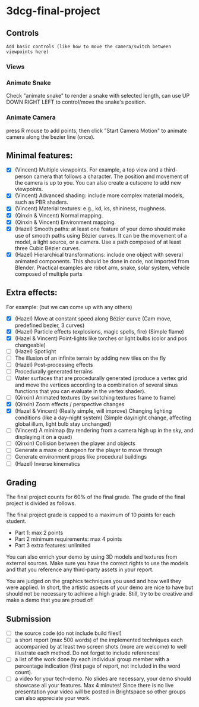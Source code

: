 ﻿# 3dcg-final-project

## Controls

`Add basic controls (like how to move the camera/switch between viewpoints here)`

### Views

### Animate Snake
Check "animate snake" to render a snake with selected length, can use UP DOWN RIGHT LEFT to control/move the snake's position.

### Animate Camera

press R mouse to add points, then click "Start Camera Motion" to animate camera along the bezier line (once).

## Minimal features:

- [x] (Vincent) Multiple viewpoints. For example, a top view and a third-person camera that follows a character. The position and movement of the camera is up to you. You can also create a cutscene to add new viewpoints.
- [x] (Vincent) Advanced shading: include more complex material models, such as PBR shaders.
- [x] (Vincent) Material textures: e.g., kd, ks, shininess, roughness.
- [x] (Qinxin & Vincent) Normal mapping.
- [x] (Qinxin & Vincent) Environment mapping.
- [x] (Hazel) Smooth paths: at least one feature of your demo should make use of smooth paths using Bézier curves. It can be the movement of a model, a light source, or a camera. Use a path composed of at least three Cubic Bézier curves.
- [x] (Hazel) Hierarchical transformations: include one object with several animated components. This should be done in code, not imported from Blender. Practical examples are robot arm, snake, solar system, vehicle composed of multiple parts

## Extra effects:

For example: (but we can come up with any others)
- [x] (Hazel) Move at constant speed along Bézier curve (Cam move, predefined bezier, 3 curves)
- [x] (Hazel) Particle effects (explosions, magic spells, fire) (Simple flame)
- [x] (Hazel & Vincent) Point-lights like torches or light bulbs (color and pos changeable)
- [ ] (Hazel) Spotlight
- [ ] The illusion of an infinite terrain by adding new tiles on the fly
- [ ] (Hazel) Post-processing effects
- [ ] Procedurally generated terrains
- [ ] Water surfaces that are procedurally generated (produce a vertex grid and move the vertices according to a combination of several sinus functions that you can evaluate in the vertex shader).
- [ ] (Qinxin) Animated textures (by switching textures frame to frame)
- [x] (Qinxin) Zoom effects / perspective changes
- [x] (Hazel & Vincent) (Really simple, will improve) Changing lighting conditions (like a day-night system) (Simple day/night change, affecting global illum, light bulb stay unchanged)
- [ ] (Vincent) A minimap (by rendering from a camera high up in the sky, and displaying it on a quad)
- [ ] (Qinxin) Collision between the player and objects
- [ ] Generate a maze or dungeon for the player to move through
- [ ] Generate environment props like procedural buildings
- [ ] (Hazel) Inverse kinematics

## Grading

The final project counts for 60% of the final grade. The grade of the final project is divided as follows.

The final project grade is capped to a maximum of 10 points for each student.

- Part 1: max 2 points
- Part 2 minimum requirements: max 4 points
- Part 3 extra features: unlimited

You can also enrich your demo by using 3D models and textures from external sources. Make sure you have the correct rights to use the models and that you reference any third-party assets in your report.

You are judged on the graphics techniques you used and how well they were applied. In short, the artistic aspects of your demo are nice to have but should not be necessary to achieve a high grade. Still, try to be creative and make a demo that you are proud of!

## Submission

- [ ] the source code (do not include build files!)
- [ ] a short report (max 500 words) of the implemented techniques each accompanied by at least two screen shots (more are welcome) to well illustrate each method. Do not forget to include references!
- [ ] a list of the work done by each individual group member with a percentage indication (first page of report, not included in the word count).
- [ ] a video for your tech-demo. No slides are necessary, your demo should showcase all your features. Max 4 minutes! Since there is no live presentation your video will be posted in Brightspace so other groups can also appreciate your work.
